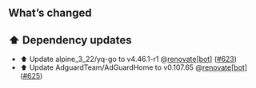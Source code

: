 ## What’s changed

## ⬆️ Dependency updates

- ⬆️ Update alpine_3_22/yq-go to v4.46.1-r1 @[renovate[bot]](https://github.com/apps/renovate) ([#623](https://github.com/hassio-addons/addon-adguard-home/pull/623))
- ⬆️ Update AdguardTeam/AdGuardHome to v0.107.65 @[renovate[bot]](https://github.com/apps/renovate) ([#625](https://github.com/hassio-addons/addon-adguard-home/pull/625))
